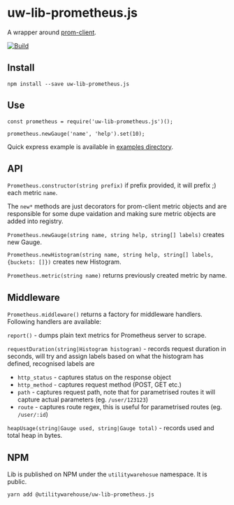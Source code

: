 # uw-lib-prometheus.js

A wrapper around [prom-client](https://github.com/siimon/prom-client).

[![Build][travis-build-badge]][travis-build-url]

## Install

    npm install --save uw-lib-prometheus.js

## Use

    const prometheus = require('uw-lib-prometheus.js')();

    prometheus.newGauge('name', 'help').set(10);

Quick express example is available in [examples directory](./examples).

## API

`Prometheus.constructor(string prefix)` if prefix provided, it will prefix ;) each metric `name`.

The `new*` methods are just decorators for prom-client metric objects and are responsible for some dupe vaidation and making sure metric objects are added into registry.

`Prometheus.newGauge(string name, string help, string[] labels)` creates new Gauge.

`Prometheus.newHistogram(string name, string help, string[] labels, {buckets: []})` creates new Histogram.

`Prometheus.metric(string name)` returns previously created metric by name.

## Middleware

`Prometheus.middleware()` returns a factory for middleware handlers. Following handlers are available:

`report()` - dumps plain text metrics for Prometheus server to scrape.

`requestDuration(string|Histogram histogram)` - records request duration in seconds, will try and assign labels based on what the histogram has defined, recognised labels are
  - `http_status` - captures status on the response object
  - `http_method` - captures request method (POST, GET etc.)
  - `path`		- captures request path, note that for parametrised routes it will capture actual parameters (eg. `/user/123123`)
  - `route`		- captures route regex, this is useful for parametrised routes (eg. `/user/:id`)

`heapUsage(string|Gauge used, string|Gauge total)` - records used and total heap in bytes.

[travis-build-badge]: https://img.shields.io/travis/utilitywarehouse/uw-lib-prometheus.js.svg?style=flat-square
[travis-build-url]: https://travis-ci.org/utilitywarehouse/uw-lib-prometheus.js

## NPM

Lib is published on NPM under the `utilitywarehosue` namespace. It is public.

```yarn add @utilitywarehouse/uw-lib-prometheus.js```
